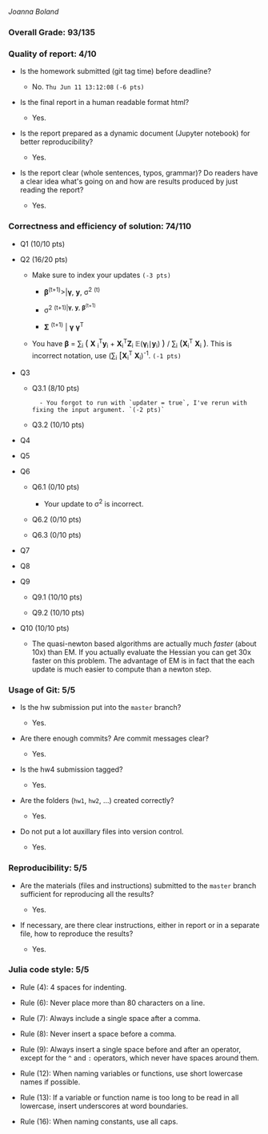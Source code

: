 *Joanna Boland*

### Overall Grade: 93/135

### Quality of report: 4/10

* Is the homework submitted (git tag time) before deadline?

    - No. `Thu Jun 11 13:12:08` `(-6 pts)`

* Is the final report in a human readable format html?

    - Yes.

* Is the report prepared as a dynamic document (Jupyter notebook) for better reproducibility?
    
    - Yes.

* Is the report clear (whole sentences, typos, grammar)? Do readers have a clear idea what's going on and how are results produced by just reading the report?
    
    - Yes.


### Correctness and efficiency of solution: 74/110

* Q1 (10/10 pts)

* Q2 (16/20 pts)
    
    - Make sure to index your updates `(-3 pts)` 
        
        - **β**<sup>(t+1)</sup>>|**γ**, **y**, σ<sup>2</sup> <sup>(t)</sup>

        - σ<sup>2</sup> <sup>(t+1)|**γ**, **y**, **β**<sup>(t+1)</sup>

        - **Σ** <sup>(t+1)</sup> | **γ** **γ**<sup>T</sup>

    - You have **β** = ∑<sub>i</sub> <big>(</big> **X** <sub>i</sub><sup>T</sup>**y**<sub>i</sub> + **X**<sub>i</sub><sup>T</sup>**Z**<sub>i</sub> 𝔼(**γ**<sub>i</sub>∣**y**<sub>i</sub>) <big>)</big> / ∑<sub>i</sub> <big>(</big>**X**<sub>i</sub><sup>T</sup> **X**<sub>i</sub> <big>)</big>. This is incorrect notation, use (∑<sub>i</sub> <big>[</big>**X**<sub>i</sub><sup>T</sup> **X**<sub>i</sub>)<sup>-1</sup>. `(-1 pts)`


* Q3

    - Q3.1 (8/10 pts)

            - You forgot to run with `updater = true`, I've rerun with fixing the input argument. `(-2 pts)`
    
    - Q3.2 (10/10 pts) 

* Q4

* Q5

* Q6
    
    - Q6.1 (0/10 pts)

        - Your update to σ<sup>2</sup> is incorrect.
    
    - Q6.2 (0/10 pts)

    - Q6.3 (0/10 pts)

* Q7

* Q8

* Q9 
    
    - Q9.1 (10/10 pts)

    - Q9.2 (10/10 pts)

* Q10 (10/10 pts)

    - The quasi-newton based algorithms are actually much *faster* (about 10x) than EM. If you actually evaluate the Hessian you can get 30x faster on this problem. The advantage of EM is in fact that the each update is much easier to compute than a newton step.

### Usage of Git: 5/5

* Is the hw submission put into the `master` branch?

    - Yes.

* Are there enough commits? Are commit messages clear? 

    - Yes.

* Is the hw4 submission tagged?

    - Yes.

* Are the folders (`hw1`, `hw2`, ...) created correctly?

    - Yes.

* Do not put a lot auxillary files into version control.  
    
    -  Yes.


### Reproducibility: 5/5

* Are the materials (files and instructions) submitted to the `master` branch sufficient for reproducing all the results? 

    - Yes.

* If necessary, are there clear instructions, either in report or in a separate file, how to reproduce the results?  

    - Yes.


### Julia code style: 5/5

* Rule (4): 4 spaces for indenting. 
    
* Rule (6): Never place more than 80 characters on a line.

* Rule (7): Always include a single space after a comma. 

* Rule (8):  Never insert a space before a comma.

* Rule (9): Always insert a single space before and after an operator, except for the `^` and `:` operators, which never have spaces around them.

* Rule (12): When naming variables or functions, use short lowercase names if possible.

* Rule (13): If a variable or function name is too long to be read in all lowercase, insert underscores at word boundaries.

* Rule (16): When naming constants, use all caps.
